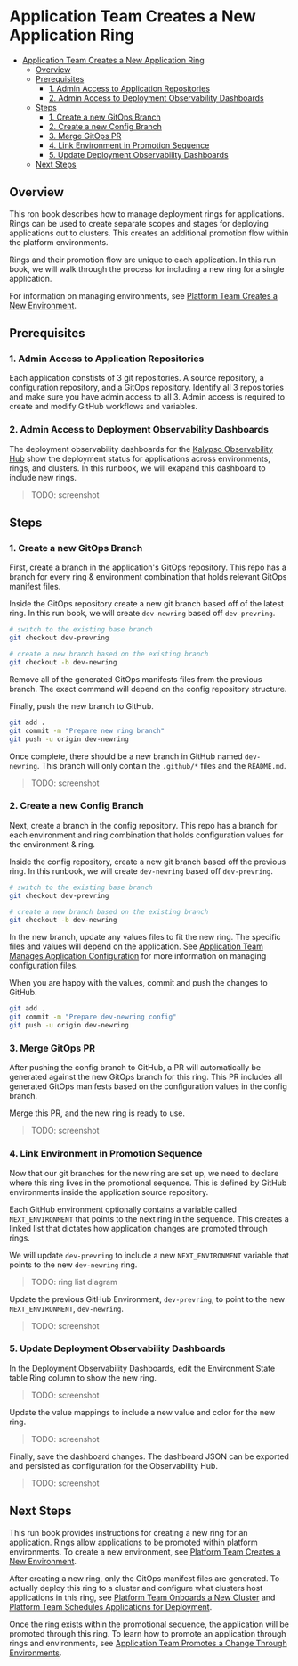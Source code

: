 # Application Team Creates a New Application Ring

- [Application Team Creates a New Application Ring](#application-team-creates-a-new-application-ring)
  - [Overview](#overview)
  - [Prerequisites](#prerequisites)
    - [1. Admin Access to Application Repositories](#1-admin-access-to-application-repositories)
    - [2. Admin Access to Deployment Observability Dashboards](#2-admin-access-to-deployment-observability-dashboards)
  - [Steps](#steps)
    - [1. Create a new GitOps Branch](#1-create-a-new-gitops-branch)
    - [2. Create a new Config Branch](#2-create-a-new-config-branch)
    - [3. Merge GitOps PR](#3-merge-gitops-pr)
    - [4. Link Environment in Promotion Sequence](#4-link-environment-in-promotion-sequence)
    - [5. Update Deployment Observability Dashboards](#5-update-deployment-observability-dashboards)
  - [Next Steps](#next-steps)

## Overview

This ron book describes how to manage deployment rings for applications. Rings can be used to create separate scopes and stages for deploying applications out to clusters. This creates an additional promotion flow within the platform environments.

Rings and their promotion flow are unique to each application. In this run book, we will walk through the process for including a new ring for a single application.

For information on managing environments, see [Platform Team Creates a New Environment](./platform-team-creates-a-new-environment.md).

## Prerequisites

### 1. Admin Access to Application Repositories

Each application constists of 3 git repositories. A source repository, a configuration repository, and a GitOps repository. Identify all 3 repositories and make sure you have admin access to all 3. Admin access is required to create and modify GitHub workflows and variables.

### 2. Admin Access to Deployment Observability Dashboards

The deployment observability dashboards for the [Kalypso Observability Hub](https://github.com/microsoft/kalypso-observability-hub) show the deployment status for applications across environments, rings, and clusters. In this runbook, we will exapand this dashboard to include new rings.

> TODO: screenshot

## Steps

### 1. Create a new GitOps Branch

First, create a branch in the application's GitOps repository. This repo has a branch for every ring & environment combination that holds relevant GitOps manifest files.

Inside the GitOps repository create a new git branch based off of the latest ring. In this run book, we will create `dev-newring` based off `dev-prevring`.

```sh
# switch to the existing base branch
git checkout dev-prevring

# create a new branch based on the existing branch
git checkout -b dev-newring
```

Remove all of the generated GitOps manifests files from the previous branch. The exact command will depend on the config repository structure.

Finally, push the new branch to GitHub.

```sh
git add .
git commit -m "Prepare new ring branch"
git push -u origin dev-newring
```

Once complete, there should be a new branch in GitHub named `dev-newring`. This branch will only contain the `.github/*` files and the `README.md`.

> TODO: screenshot

### 2. Create a new Config Branch

Next, create a branch in the config repository. This repo has a branch for each environment and ring combination that holds configuration values for the environment & ring.

Inside the config repository, create a new git branch based off the previous ring. In this runbook, we will create `dev-newring` based off `dev-prevring`.

```sh
# switch to the existing base branch
git checkout dev-prevring

# create a new branch based on the existing branch
git checkout -b dev-newring
```

In the new branch, update any values files to fit the new ring. The specific files and values will depend on the application. See [Application Team Manages Application Configuration](./application-team-manages-application-configuration.md) for more information on managing configuration files.

When you are happy with the values, commit and push the changes to GitHub.

```sh
git add .
git commit -m "Prepare dev-newring config"
git push -u origin dev-newring
```

### 3. Merge GitOps PR

After pushing the config branch to GitHub, a PR will automatically be generated against the new GitOps branch for this ring. This PR includes all generated GitOps manifests based on the configuration values in the config branch.

Merge this PR, and the new ring is ready to use.

> TODO: screenshot

### 4. Link Environment in Promotion Sequence

Now that our git branches for the new ring are set up, we need to declare where this ring lives in the promotional sequence. This is defined by GitHub environments inside the application source repository.

Each GitHub environment optionally contains a variable called `NEXT_ENVIRONMENT` that points to the next ring in the sequence. This creates a linked list that dictates how application changes are promoted through rings.

We will update `dev-prevring` to include a new `NEXT_ENVIRONMENT` variable that points to the new `dev-newring` ring.

> TODO: ring list diagram

Update the previous GitHub Environment, `dev-prevring`, to point to the new `NEXT_ENVIRONMENT`, `dev-newring`.

> TODO: screenshot

### 5. Update Deployment Observability Dashboards

In the Deployment Observability Dashboards, edit the Environment State table Ring column to show the new ring.

> TODO: screenshot

Update the value mappings to include a new value and color for the new ring.

> TODO: screenshot

Finally, save the dashboard changes. The dashboard JSON can be exported and persisted as configuration for the Observability Hub.

> TODO: screenshot

## Next Steps

This run book provides instructions for creating a new ring for an application. Rings allow applications to be promoted within platform environments. To create a new environment, see [Platform Team Creates a New Environment](./platform-team-creates-a-new-environment.md).

After creating a new ring, only the GitOps manifest files are generated. To actually deploy this ring to a cluster and configure what clusters host applications in this ring, see [Platform Team Onboards a New Cluster](./platform-team-onboards-a-new-cluster.md) and [Platform Team Schedules Applications for Deployment](./platform-team-schedules-applications-for-deployment.md).

Once the ring exists within the promotional sequence, the application will be promoted through this ring. To learn how to promote an application through rings and environments, see [Application Team Promotes a Change Through Environments](./application-team-promotes-a-change-through-environments.md).

